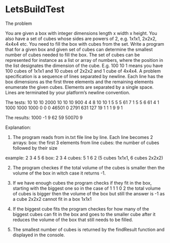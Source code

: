 # LetsBuildTest

The problem

You are given a box with integer dimensions length x width x height. You
also have a set of cubes whose sides are powers of 2, e.g. 1x1x1, 2x2x2,
4x4x4 etc.
You need to fill the box with cubes from the set.
Write a program that for a given box and given set of cubes can determine
the smallest number of cubes needed to fill the box.
The set of cubes can be represented for instance as a list or array of
numbers, where the position in the list designates the dimension of the
cube. E.g. 100 10 1 means you have 100 cubes of 1x1x1 and 10 cubes of 2x2x2
and 1 cube of 4x4x4.
A problem specification is a sequence of lines separated by newline. Each
line has the box dimensions as the first three elements and the remaining
elements enumerate the given cubes. Elements are separated by a single
space. Lines are terminated by your platform’s newline convention.

The tests:
10 10 10 2000
10 10 10 900
4 4 8 10 10 1
5 5 5 61 7 1
5 5 6 61 4 1
1000 1000 1000 0 0 0 46501 0 2791 631 127 19 1
1 1 9 9 1

The results:
1000
-1
9
62
59
50070
9

Explanation:

1. The program reads from in.txt file line by line. Each line becomes 2 arrays: 
    box: the first 3 elements from line
    cubes: the number of cubes followed by their size

example: 2 3 4 5 6
    box: 2 3 4
    cubes: 5 1 6 2 (5 cubes 1x1x1, 6 cubes 2x2x2)

2. The program checkes if the total volume of the cubes is smaller then the volume of the box
in witch case it returns -1. 

3. If we have enough cubes the program checks if they fit in the box, starting with the biggest one
so in the case of 1 1 1 0 2 the total volume of cubes is bigger then the volume of the box but still the 
answer is -1 as a cube 2x2x2 cannot fit in a box 1x1x1

4. If the biggest cube fits the program checkes for how many of the biggest cubes can fit in the box
and goes to the smaller cube after it reduces the volume of the box that still needs to be filled.

5. The smallest number of cubes is returned by the findResult function and displayed in the console.
